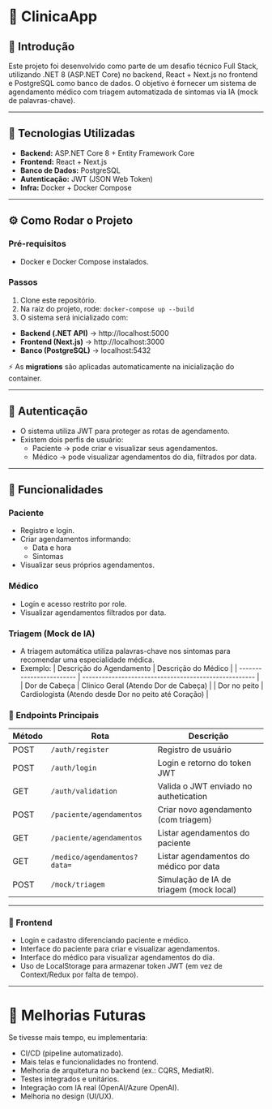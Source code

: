 # 🏥 ClinicaApp
## 📌 Introdução
Este projeto foi desenvolvido como parte de um desafio técnico Full Stack, utilizando .NET 8 (ASP.NET Core) no backend, React + Next.js no frontend e PostgreSQL como banco de dados.
O objetivo é fornecer um sistema de agendamento médico com triagem automatizada de sintomas via IA (mock de palavras-chave).

---

## 🚀 Tecnologias Utilizadas

- **Backend:** ASP.NET Core 8 + Entity Framework Core
- **Frontend:** React + Next.js
- **Banco de Dados:** PostgreSQL
- **Autenticação:** JWT (JSON Web Token)
- **Infra:** Docker + Docker Compose

---

## ⚙️ Como Rodar o Projeto
### Pré-requisitos
- Docker e Docker Compose instalados.

### Passos
1. Clone este repositório.
2. Na raiz do projeto, rode:
    ```docker-compose up --build```
3. O sistema será inicializado com:
- **Backend (.NET API)** → http://localhost:5000
- **Frontend (Next.js)** → http://localhost:3000
- **Banco (PostgreSQL)** → localhost:5432

⚡ As **migrations** são aplicadas automaticamente na inicialização do container.

---

## 🔑 Autenticação

- O sistema utiliza JWT para proteger as rotas de agendamento.
- Existem dois perfis de usuário:
    - Paciente → pode criar e visualizar seus agendamentos.
    - Médico → pode visualizar agendamentos do dia, filtrados por data.

---

## 📅 Funcionalidades

### Paciente
- Registro e login.
- Criar agendamentos informando:
    - Data e hora
    - Sintomas
- Visualizar seus próprios agendamentos.

### Médico
- Login e acesso restrito por role.
- Visualizar agendamentos filtrados por data.

### Triagem (Mock de IA)
- A triagem automática utiliza palavras-chave nos sintomas para recomendar uma especialidade médica.
- Exemplo:
| Descrição do Agendamento | Descrição do Médico                                   |
| ------------------------ | ----------------------------------------------------- |
| Dor de Cabeça            | Clinico Geral (Atendo Dor de Cabeça)                  |
| Dor no peito             | Cardiologista (Atendo desde Dor no peito até Coração) | 

### 🔗 Endpoints Principais

| Método | Rota                         | Descrição                                 |
|--------|------------------------------|-------------------------------------------|
| POST   | `/auth/register`             | Registro de usuário                       |
| POST   | `/auth/login`                | Login e retorno do token JWT              |
| GET    | `/auth/validation`           | Valida o JWT enviado no authetication     |
| POST   | `/paciente/agendamentos`     | Criar novo agendamento (com triagem)      |
| GET    | `/paciente/agendamentos`     | Listar agendamentos do paciente           |
| GET    | `/medico/agendamentos?data=` | Listar agendamentos do médico por data    |
| POST   | `/mock/triagem`              | Simulação de IA de triagem (mock local)   |

---

### 🎨 Frontend
- Login e cadastro diferenciando paciente e médico.
- Interface do paciente para criar e visualizar agendamentos.
- Interface do médico para visualizar agendamentos do dia.
- Uso de LocalStorage para armazenar token JWT (em vez de Context/Redux por falta de tempo).

---

# 🔮 Melhorias Futuras
Se tivesse mais tempo, eu implementaria:
- CI/CD (pipeline automatizado).
- Mais telas e funcionalidades no frontend.
- Melhoria de arquitetura no backend (ex.: CQRS, MediatR).
- Testes integrados e unitários.
- Integração com IA real (OpenAI/Azure OpenAI).
- Melhoria no design (UI/UX).